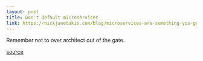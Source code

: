 ```yaml
---
layout: post
title: Don't default microservices
link: https://nickjanetakis.com/blog/microservices-are-something-you-grow-into-not-begin-with
---
```


Remember not to over architect out of the gate.

[source](https://nickjanetakis.com/blog/microservices-are-something-you-grow-into-not-begin-with)

